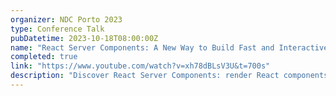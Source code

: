 ```yaml
---
organizer: NDC Porto 2023
type: Conference Talk
pubDatetime: 2023-10-18T08:00:00Z
name: "React Server Components: A New Way to Build Fast and Interactive Web Apps"
completed: true
link: "https://www.youtube.com/watch?v=xh78dBLsV3U&t=700s"
description: "Discover React Server Components: render React components on the server, stream them to the client, and build rich, interactive web interfaces with minimal client-side code. Learn how they work, and their benefits over traditional approaches, see real-world examples, and get best practices for adopting them in your projects."
---
```


